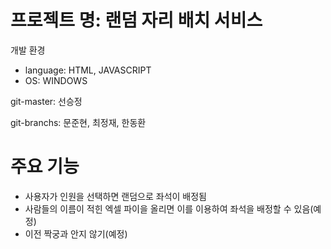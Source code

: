 # 프로젝트 명:  랜덤 자리 배치 서비스

개발 환경 

* language: HTML, JAVASCRIPT
* OS: WINDOWS

git-master: 선승정

git-branchs: 문준현, 최정재, 한동환

# 주요 기능

* 사용자가 인원을 선택하면 랜덤으로 좌석이 배정됨
* 사람들의 이름이 적힌 엑셀 파이을 올리면 이를 이용하여 좌석을 배정할 수 있음(예정)
* 이전 짝궁과 안지 않기(예정)
